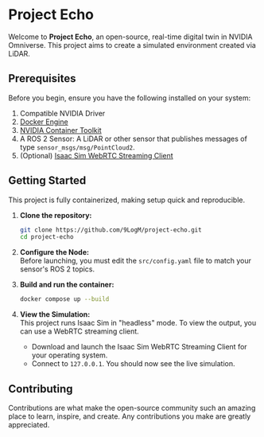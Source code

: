 # Project Echo

Welcome to **Project Echo**, an open-source, real-time digital twin in NVIDIA Omniverse. This project aims to create a simulated environment created via LiDAR.


## Prerequisites

Before you begin, ensure you have the following installed on your system:

1.  Compatible NVIDIA Driver
2.  [Docker Engine](https://docs.docker.com/engine/install/)
3.  [NVIDIA Container Toolkit](https://docs.nvidia.com/datacenter/cloud-native/container-toolkit/latest/install-guide.html)
4.  A ROS 2 Sensor: A LiDAR or other sensor that publishes messages of type `sensor_msgs/msg/PointCloud2`.
4.  (Optional) [Isaac Sim WebRTC Streaming Client](https://docs.isaacsim.omniverse.nvidia.com/5.0.0/installation/download.html#isaac-sim-latest-release)


## Getting Started

This project is fully containerized, making setup quick and reproducible.

1.  **Clone the repository:**
    ```bash
    git clone https://github.com/9LogM/project-echo.git
    cd project-echo
    ```

2. **Configure the Node:**  
    Before launching, you must edit the `src/config.yaml` file to match your sensor's ROS 2 topics.

3.  **Build and run the container:**

    ```bash
    docker compose up --build
    ```

3.  **View the Simulation:**  
    This project runs Isaac Sim in "headless" mode. To view the output, you can use a WebRTC streaming client.
    * Download and launch the Isaac Sim WebRTC Streaming Client for your operating system.
    * Connect to `127.0.0.1`. You should now see the live simulation.


## Contributing

Contributions are what make the open-source community such an amazing place to learn, inspire, and create. Any contributions you make are greatly appreciated.